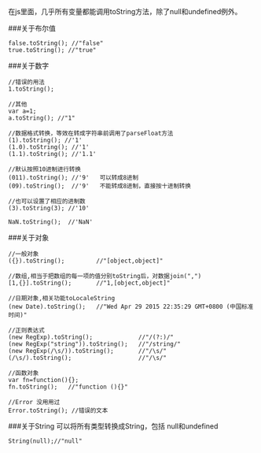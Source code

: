 在js里面，几乎所有变量都能调用toString方法，除了null和undefined例外。

###关于布尔值
    
    false.toString(); //"false"
    true.toString(); //"true"

###关于数字

    //错误的用法
    1.toString();
  
    //其他
    var a=1;
    a.toString(); //"1"
    
    //数据格式转换，等效在转成字符串前调用了parseFloat方法
    (1).toString(); //'1'
    (1.0).toString(); //'1'
    (1.1).toString(); //'1.1'
    
    //默认按照10进制进行转换
    (011).toString(); //'9'   可以转成8进制
    (09).toString();  //'9'   不能转成8进制，直接按十进制转换
    
    //也可以设置了相应的进制数
    (3).toString(3); //'10'
    
    NaN.toString();  //'NaN'

###关于对象
    
    //一般对象
    ({}).toString();         //"[object,object]"
    
    //数组,相当于把数组的每一项的值分别toString后，对数据join(",")
    [1,{}].toString();       //"1,[object,object]"
    
    //日期对象,相关功能toLocaleString
    (new Date).toString();   //"Wed Apr 29 2015 22:35:29 GMT+0800 (中国标准时间)"
    
    //正则表达式
    (new RegExp).toString();             //"/(?:)/"
    (new RegExp("string")).toString();   //"/string/"
    (new RegExp(/\s/)).toString();       //"/\s/"
    (/\s/).toString();                   //"/\s/"
    
    //函数对象
    var fn=function(){};
    fn.toString();   //"function (){}"
    
    //Error 没用用过
    Error.toString(); //错误的文本
    
###关于String
可以将所有类型转换成String，包括 null和undefined
    
    String(null);//"null"
    

